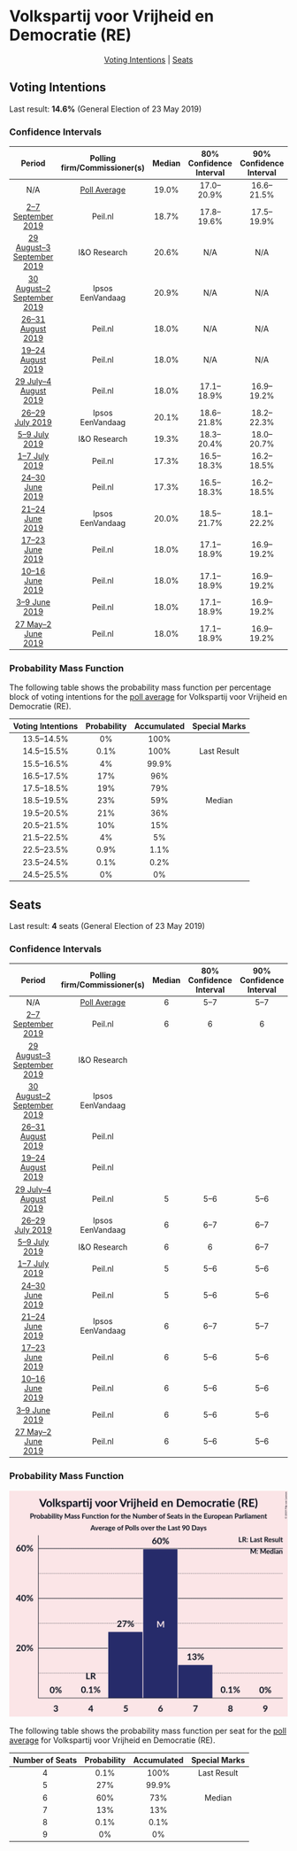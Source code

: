 # Volkspartij voor Vrijheid en Democratie (RE)

<p align="center"><a href="#voting-intentions">Voting Intentions</a> | <a href="#seats">Seats</a></p>

## Voting Intentions

Last result: **14.6%** (General Election of 23 May 2019)

### Confidence Intervals

| Period     | Polling firm/Commissioner(s) | Median | 80% Confidence Interval | 90% Confidence Interval | 95% Confidence Interval | 99% Confidence Interval |
|:----------:|:----------------:|:-----------:|:-----------------------:|:-----------------------:|:-----------------------:|:-----------------------:|
| N/A | [Poll Average](average.html) | 19.0% | 17.0–20.9% | 16.6–21.5% | 16.4–22.0% | 15.9–23.0% |
| [2–7 September 2019](2019-09-07-Peilnl.html) | Peil.nl | 18.7% | 17.8–19.6% | 17.5–19.9% | 17.3–20.1% | 16.9–20.6% |
| [29 August–3 September 2019](2019-09-03-IOResearch.html) | I&O Research | 20.6% | N/A | N/A | N/A | N/A |
| [30 August–2 September 2019](2019-09-02-Ipsos.html) | Ipsos <br> EenVandaag | 20.9% | N/A | N/A | N/A | N/A |
| [26–31 August 2019](2019-08-31-Peilnl.html) | Peil.nl | 18.0% | N/A | N/A | N/A | N/A |
| [19–24 August 2019](2019-08-24-Peilnl.html) | Peil.nl | 18.0% | N/A | N/A | N/A | N/A |
| [29 July–4 August 2019](2019-08-04-Peilnl.html) | Peil.nl | 18.0% | 17.1–18.9% | 16.9–19.2% | 16.7–19.4% | 16.2–19.9% |
| [26–29 July 2019](2019-07-29-Ipsos.html) | Ipsos <br> EenVandaag | 20.1% | 18.6–21.8% | 18.2–22.3% | 17.8–22.7% | 17.1–23.5% |
| [5–9 July 2019](2019-07-09-IOResearch.html) | I&O Research | 19.3% | 18.3–20.4% | 18.0–20.7% | 17.7–21.0% | 17.2–21.5% |
| [1–7 July 2019](2019-07-07-Peilnl.html) | Peil.nl | 17.3% | 16.5–18.3% | 16.2–18.5% | 16.0–18.7% | 15.6–19.2% |
| [24–30 June 2019](2019-06-30-Peilnl.html) | Peil.nl | 17.3% | 16.5–18.3% | 16.2–18.5% | 16.0–18.7% | 15.6–19.2% |
| [21–24 June 2019](2019-06-24-Ipsos.html) | Ipsos <br> EenVandaag | 20.0% | 18.5–21.7% | 18.1–22.2% | 17.7–22.6% | 17.0–23.4% |
| [17–23 June 2019](2019-06-23-Peilnl.html) | Peil.nl | 18.0% | 17.1–18.9% | 16.9–19.2% | 16.7–19.4% | 16.2–19.9% |
| [10–16 June 2019](2019-06-16-Peilnl.html) | Peil.nl | 18.0% | 17.1–18.9% | 16.9–19.2% | 16.7–19.4% | 16.2–19.9% |
| [3–9 June 2019](2019-06-09-Peilnl.html) | Peil.nl | 18.0% | 17.1–18.9% | 16.9–19.2% | 16.7–19.4% | 16.2–19.9% |
| [27 May–2 June 2019](2019-06-02-Peilnl.html) | Peil.nl | 18.0% | 17.1–18.9% | 16.9–19.2% | 16.7–19.4% | 16.2–19.9% |

### Probability Mass Function

The following table shows the probability mass function per percentage block of voting intentions for the [poll average](average.html) for Volkspartij voor Vrijheid en Democratie (RE).

| Voting Intentions | Probability | Accumulated | Special Marks |
|:-----------------:|:-----------:|:-----------:|:-------------:|
| 13.5–14.5% | 0% | 100% |  |
| 14.5–15.5% | 0.1% | 100% | Last Result |
| 15.5–16.5% | 4% | 99.9% |  |
| 16.5–17.5% | 17% | 96% |  |
| 17.5–18.5% | 19% | 79% |  |
| 18.5–19.5% | 23% | 59% | Median |
| 19.5–20.5% | 21% | 36% |  |
| 20.5–21.5% | 10% | 15% |  |
| 21.5–22.5% | 4% | 5% |  |
| 22.5–23.5% | 0.9% | 1.1% |  |
| 23.5–24.5% | 0.1% | 0.2% |  |
| 24.5–25.5% | 0% | 0% |  |


## Seats

Last result: **4** seats (General Election of 23 May 2019)

### Confidence Intervals

| Period     | Polling firm/Commissioner(s) | Median | 80% Confidence Interval | 90% Confidence Interval | 95% Confidence Interval | 99% Confidence Interval |
|:----------:|:----------------:|:------:|:-----------------------:|:-----------------------:|:-----------------------:|:-----------------------:|
| N/A | [Poll Average](average.html) | 6 | 5–7 | 5–7 | 5–7 | 5–7 |
| [2–7 September 2019](2019-09-07-Peilnl.html) | Peil.nl | 6 | 6 | 6 | 5–6 | 5–6 |
| [29 August–3 September 2019](2019-09-03-IOResearch.html) | I&O Research |  |  |  |  |  |
| [30 August–2 September 2019](2019-09-02-Ipsos.html) | Ipsos <br> EenVandaag |  |  |  |  |  |
| [26–31 August 2019](2019-08-31-Peilnl.html) | Peil.nl |  |  |  |  |  |
| [19–24 August 2019](2019-08-24-Peilnl.html) | Peil.nl |  |  |  |  |  |
| [29 July–4 August 2019](2019-08-04-Peilnl.html) | Peil.nl | 5 | 5–6 | 5–6 | 5–6 | 5–6 |
| [26–29 July 2019](2019-07-29-Ipsos.html) | Ipsos <br> EenVandaag | 6 | 6–7 | 6–7 | 6–7 | 5–7 |
| [5–9 July 2019](2019-07-09-IOResearch.html) | I&O Research | 6 | 6 | 6–7 | 5–7 | 5–7 |
| [1–7 July 2019](2019-07-07-Peilnl.html) | Peil.nl | 5 | 5–6 | 5–6 | 5–6 | 5–6 |
| [24–30 June 2019](2019-06-30-Peilnl.html) | Peil.nl | 5 | 5–6 | 5–6 | 5–6 | 5–6 |
| [21–24 June 2019](2019-06-24-Ipsos.html) | Ipsos <br> EenVandaag | 6 | 6–7 | 5–7 | 5–8 | 5–8 |
| [17–23 June 2019](2019-06-23-Peilnl.html) | Peil.nl | 6 | 5–6 | 5–6 | 5–6 | 5–6 |
| [10–16 June 2019](2019-06-16-Peilnl.html) | Peil.nl | 6 | 5–6 | 5–6 | 5–6 | 5–6 |
| [3–9 June 2019](2019-06-09-Peilnl.html) | Peil.nl | 6 | 5–6 | 5–6 | 5–6 | 5–6 |
| [27 May–2 June 2019](2019-06-02-Peilnl.html) | Peil.nl | 6 | 5–6 | 5–6 | 5–6 | 5–6 |

### Probability Mass Function

![Graph with seats probability mass function not yet produced](average-seats-pmf-volkspartijvoorvrijheidendemocratiere.png "Seats Probability Mass Function")

The following table shows the probability mass function per seat for the [poll average](average.html) for Volkspartij voor Vrijheid en Democratie (RE).

| Number of Seats | Probability | Accumulated | Special Marks |
|:---------------:|:-----------:|:-----------:|:-------------:|
| 4 | 0.1% | 100% | Last Result |
| 5 | 27% | 99.9% |  |
| 6 | 60% | 73% | Median |
| 7 | 13% | 13% |  |
| 8 | 0.1% | 0.1% |  |
| 9 | 0% | 0% |  |


